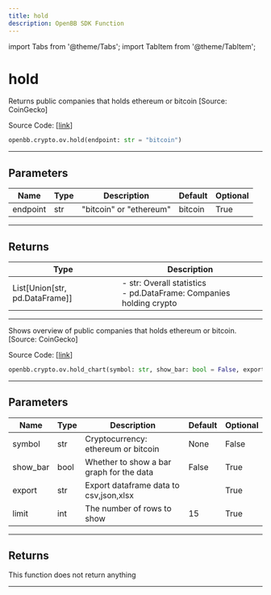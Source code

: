 ```yaml
---
title: hold
description: OpenBB SDK Function
---
```


import Tabs from '@theme/Tabs';
import TabItem from '@theme/TabItem';

# hold

<Tabs>
<TabItem value="model" label="Model" default>

Returns public companies that holds ethereum or bitcoin [Source: CoinGecko]

Source Code: [[link](https://github.com/OpenBB-finance/OpenBBTerminal/tree/main/openbb_terminal/cryptocurrency/overview/pycoingecko_model.py#L102)]

```python
openbb.crypto.ov.hold(endpoint: str = "bitcoin")
```

---

## Parameters

| Name | Type | Description | Default | Optional |
| ---- | ---- | ----------- | ------- | -------- |
| endpoint | str | "bitcoin" or "ethereum" | bitcoin | True |


---

## Returns

| Type | Description |
| ---- | ----------- |
| List[Union[str, pd.DataFrame]] | - str:              Overall statistics<br/>- pd.DataFrame: Companies holding crypto |
---

</TabItem>
<TabItem value="view" label="Chart">

Shows overview of public companies that holds ethereum or bitcoin. [Source: CoinGecko]

Source Code: [[link](https://github.com/OpenBB-finance/OpenBBTerminal/tree/main/openbb_terminal/cryptocurrency/overview/pycoingecko_view.py#L135)]

```python
openbb.crypto.ov.hold_chart(symbol: str, show_bar: bool = False, export: str = "", limit: int = 15)
```

---

## Parameters

| Name | Type | Description | Default | Optional |
| ---- | ---- | ----------- | ------- | -------- |
| symbol | str | Cryptocurrency: ethereum or bitcoin | None | False |
| show_bar | bool | Whether to show a bar graph for the data | False | True |
| export | str | Export dataframe data to csv,json,xlsx |  | True |
| limit | int | The number of rows to show | 15 | True |


---

## Returns

This function does not return anything

---

</TabItem>
</Tabs>
